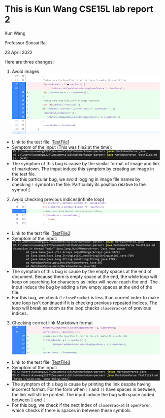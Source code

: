 # This is Kun Wang CSE15L lab report 2

Kun Wang

Professor Soosai Raj

23 April 2022

Here are three changes:
1. Avoid images
![changes_1](lab2_changes_1.png)
- Link to the test file: [TestFile1](https://github.com/KunWang0129/markdown-parser/blob/main/TestFile1.md)
- Symptom of the input (This was file2 at the time): 
![incorrect_1](lab2_incorrect1.png)
- The symptom of this bug is cause by the similar format of image and link of markdown. The imput induce this symptom by creating an image in the test file.
- For this particular bug, we avoid logging in image file names by checking `!` symbol in the file. Particulaly its position relative to the symbol `[`

2. Avoid checking previous indices(infinite loop)
![changes_2](lab2_changes_2.png)
- Link to the test file: [TestFile2](https://github.com/KunWang0129/markdown-parser/blob/main/TestFile2.md)
- Symptom of the input: 
![incorrect_2](lab2_incorrect2.png)
- The symptom of this bug is cause by the empty spaces at the end of document. Because there is empty space at the end, the while loop will keep on searching for characters as index will never reach the end. The input induce the bug by adding a few empty spaces at the end of the file.
- For this bug, we check if `closeBracket` is less than current index to make sure loop isn't continued if it is checkng previous repeated indices. The loop will break as soom as the loop checks `closeBracket` of previous indices.

3. Checking correct link Markdown format
![changes_3](lab2_changes_3.png)
- Link to the test file: [TestFile3](https://github.com/KunWang0129/markdown-parser/blob/main/TestFile3.md)
- Symptom of the input:
![incorrect_3](lab2_incorrect3.png)
- The symptom of this bug is cause by printing the link despite having incorrect format. For the form when `[]` and `()` have spaces in between, the link will stil be printed. The input induce the bug with space added between `]` and `(`
- For this bug, we check if the next index of `closeBracket` is `openParen`, which checks if there is spaces in between these symbols.







